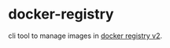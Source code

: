 # docker-registry
cli tool to manage images in [docker registry v2](https://docs.docker.com/registry/spec/api/).
